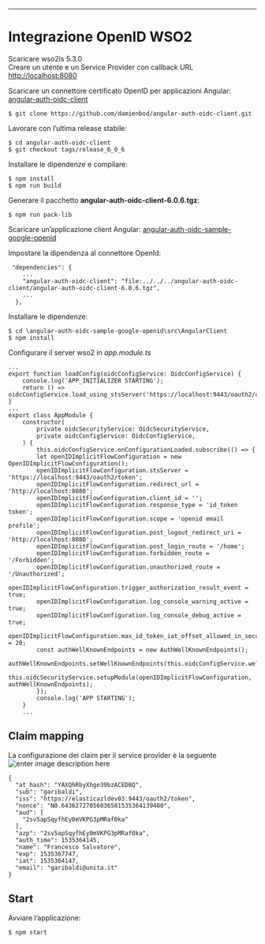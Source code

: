 ---
<h1 id="integrazione--openid-wso2">Integrazione  OpenID WSO2</h1>
<p>Scaricare wso2is 5.3.0<br>
Creare un utente e un Service Provider con callback URL <a href="http://localhost:8080">http://localhost:8080</a></p>
<p>Scaricare un connettore certificato OpenID per applicazioni Angular:  <a href="https://github.com/damienbod/angular-auth-oidc-client">angular-auth-oidc-client</a></p>
<pre><code>$ git clone https://github.com/damienbod/angular-auth-oidc-client.git
</code></pre>
<p>Lavorare con l’ultima release stabile:</p>
<pre><code>$ cd angular-auth-oidc-client
$ git checkout tags/release_6_0_6
</code></pre>
<p>Installare le dipendenze e compilare:</p>
<pre><code>$ npm install
$ npm run build
</code></pre>
<p>Generare il pacchetto <strong>angular-auth-oidc-client-6.0.6.tgz</strong>:</p>
<pre><code>$ npm run pack-lib
</code></pre>
<p>Scaricare un’applicazione client Angular:  <a href="https://github.com/damienbod/angular-auth-oidc-sample-google-openid">angular-auth-oidc-sample-google-openid</a></p>
<p>Impostare la dipendenza al connettore OpenId:</p>
<pre class=" language-json"><code class="prism  language-json"> <span class="token string">"dependencies"</span><span class="token punctuation">:</span> <span class="token punctuation">{</span>
	<span class="token operator">...</span>
    <span class="token string">"angular-auth-oidc-client"</span><span class="token punctuation">:</span> <span class="token string">"file:../../../angular-auth-oidc-client/angular-auth-oidc-client-6.0.6.tgz"</span><span class="token punctuation">,</span>
	<span class="token operator">...</span>
  <span class="token punctuation">}</span><span class="token punctuation">,</span>
</code></pre>
<p>Installare le dipendenze:</p>
<pre><code>$ cd \angular-auth-oidc-sample-google-openid\src\AngularClient
$ npm install
</code></pre>
<p>Configurare il server wso2 in <em>app.module.ts</em></p>
<pre class=" language-ts"><code class="prism  language-ts"><span class="token operator">...</span>
<span class="token keyword">export</span> <span class="token keyword">function</span> <span class="token function">loadConfig</span><span class="token punctuation">(</span>oidcConfigService<span class="token punctuation">:</span> OidcConfigService<span class="token punctuation">)</span> <span class="token punctuation">{</span>
    console<span class="token punctuation">.</span><span class="token function">log</span><span class="token punctuation">(</span><span class="token string">'APP_INITIALIZER STARTING'</span><span class="token punctuation">)</span><span class="token punctuation">;</span>
    <span class="token keyword">return</span> <span class="token punctuation">(</span><span class="token punctuation">)</span> <span class="token operator">=&gt;</span> oidcConfigService<span class="token punctuation">.</span><span class="token function">load_using_stsServer</span><span class="token punctuation">(</span><span class="token string">'https://localhost:9443/oauth2/oidcdiscovery'</span><span class="token punctuation">)</span><span class="token punctuation">;</span>
<span class="token punctuation">}</span>
<span class="token operator">...</span>
<span class="token keyword">export</span> <span class="token keyword">class</span> <span class="token class-name">AppModule</span> <span class="token punctuation">{</span>
    <span class="token keyword">constructor</span><span class="token punctuation">(</span>
        <span class="token keyword">private</span> oidcSecurityService<span class="token punctuation">:</span> OidcSecurityService<span class="token punctuation">,</span>
        <span class="token keyword">private</span> oidcConfigService<span class="token punctuation">:</span> OidcConfigService<span class="token punctuation">,</span>
    <span class="token punctuation">)</span> <span class="token punctuation">{</span>
        <span class="token keyword">this</span><span class="token punctuation">.</span>oidcConfigService<span class="token punctuation">.</span>onConfigurationLoaded<span class="token punctuation">.</span><span class="token function">subscribe</span><span class="token punctuation">(</span><span class="token punctuation">(</span><span class="token punctuation">)</span> <span class="token operator">=&gt;</span> <span class="token punctuation">{</span>
        <span class="token keyword">let</span> openIDImplicitFlowConfiguration <span class="token operator">=</span> <span class="token keyword">new</span> <span class="token class-name">OpenIDImplicitFlowConfiguration</span><span class="token punctuation">(</span><span class="token punctuation">)</span><span class="token punctuation">;</span>
        openIDImplicitFlowConfiguration<span class="token punctuation">.</span>stsServer <span class="token operator">=</span> <span class="token string">'https://localhost:9443/oauth2/token'</span><span class="token punctuation">;</span>
        openIDImplicitFlowConfiguration<span class="token punctuation">.</span>redirect_url <span class="token operator">=</span> <span class="token string">'http://localhost:8080'</span><span class="token punctuation">;</span>
        openIDImplicitFlowConfiguration<span class="token punctuation">.</span>client_id <span class="token operator">=</span> <span class="token string">''</span><span class="token punctuation">;</span>
        openIDImplicitFlowConfiguration<span class="token punctuation">.</span>response_type <span class="token operator">=</span> <span class="token string">'id_token token'</span><span class="token punctuation">;</span>
        openIDImplicitFlowConfiguration<span class="token punctuation">.</span>scope <span class="token operator">=</span> <span class="token string">'openid email profile'</span><span class="token punctuation">;</span>
        openIDImplicitFlowConfiguration<span class="token punctuation">.</span>post_logout_redirect_uri <span class="token operator">=</span> <span class="token string">'http://localhost:8080'</span><span class="token punctuation">;</span>
        openIDImplicitFlowConfiguration<span class="token punctuation">.</span>post_login_route <span class="token operator">=</span> <span class="token string">'/home'</span><span class="token punctuation">;</span>
        openIDImplicitFlowConfiguration<span class="token punctuation">.</span>forbidden_route <span class="token operator">=</span> <span class="token string">'/Forbidden'</span><span class="token punctuation">;</span>
        openIDImplicitFlowConfiguration<span class="token punctuation">.</span>unauthorized_route <span class="token operator">=</span> <span class="token string">'/Unauthorized'</span><span class="token punctuation">;</span>
        openIDImplicitFlowConfiguration<span class="token punctuation">.</span>trigger_authorization_result_event <span class="token operator">=</span> <span class="token keyword">true</span><span class="token punctuation">;</span>
        openIDImplicitFlowConfiguration<span class="token punctuation">.</span>log_console_warning_active <span class="token operator">=</span> <span class="token keyword">true</span><span class="token punctuation">;</span>
        openIDImplicitFlowConfiguration<span class="token punctuation">.</span>log_console_debug_active <span class="token operator">=</span> <span class="token keyword">true</span><span class="token punctuation">;</span>
        openIDImplicitFlowConfiguration<span class="token punctuation">.</span>max_id_token_iat_offset_allowed_in_seconds <span class="token operator">=</span> <span class="token number">20</span><span class="token punctuation">;</span>
        <span class="token keyword">const</span> authWellKnownEndpoints <span class="token operator">=</span> <span class="token keyword">new</span> <span class="token class-name">AuthWellKnownEndpoints</span><span class="token punctuation">(</span><span class="token punctuation">)</span><span class="token punctuation">;</span>
        authWellKnownEndpoints<span class="token punctuation">.</span><span class="token function">setWellKnownEndpoints</span><span class="token punctuation">(</span><span class="token keyword">this</span><span class="token punctuation">.</span>oidcConfigService<span class="token punctuation">.</span>wellKnownEndpoints<span class="token punctuation">)</span><span class="token punctuation">;</span>
        <span class="token keyword">this</span><span class="token punctuation">.</span>oidcSecurityService<span class="token punctuation">.</span><span class="token function">setupModule</span><span class="token punctuation">(</span>openIDImplicitFlowConfiguration<span class="token punctuation">,</span> authWellKnownEndpoints<span class="token punctuation">)</span><span class="token punctuation">;</span>
        <span class="token punctuation">}</span><span class="token punctuation">)</span><span class="token punctuation">;</span>
        console<span class="token punctuation">.</span><span class="token function">log</span><span class="token punctuation">(</span><span class="token string">'APP STARTING'</span><span class="token punctuation">)</span><span class="token punctuation">;</span>
    <span class="token punctuation">}</span>
    <span class="token operator">...</span>
</code></pre>
<h2 id="claim-mapping">Claim mapping</h2>
<p>La configurazione dei claim per il service provider è la seguente<br>
<img src="https://lh3.googleusercontent.com/qbPqNqU1DKjbTNofGrhUEyLdwVX-2CmHo4IFa02bVyxZ47hpWqB5gzKqOmz_yko5Xl-Q_qTrZSzd" alt="enter image description here"></p>
<pre class=" language-json"><code class="prism  language-json"><span class="token punctuation">{</span>
  <span class="token string">"at_hash"</span><span class="token punctuation">:</span> <span class="token string">"YAXQhRbyXhge39bzACEDBQ"</span><span class="token punctuation">,</span>
  <span class="token string">"sub"</span><span class="token punctuation">:</span> <span class="token string">"garibaldi"</span><span class="token punctuation">,</span>
  <span class="token string">"iss"</span><span class="token punctuation">:</span> <span class="token string">"https://elasticazldev03:9443/oauth2/token"</span><span class="token punctuation">,</span>
  <span class="token string">"nonce"</span><span class="token punctuation">:</span> <span class="token string">"N0.64362727056036581535364139480"</span><span class="token punctuation">,</span>
  <span class="token string">"aud"</span><span class="token punctuation">:</span> <span class="token punctuation">[</span>
    <span class="token string">"2sv5apSqyfhEy0mVKPG3pMRaf0ka"</span>
  <span class="token punctuation">]</span><span class="token punctuation">,</span>
  <span class="token string">"azp"</span><span class="token punctuation">:</span> <span class="token string">"2sv5apSqyfhEy0mVKPG3pMRaf0ka"</span><span class="token punctuation">,</span>
  <span class="token string">"auth_time"</span><span class="token punctuation">:</span> <span class="token number">1535364145</span><span class="token punctuation">,</span>
  <span class="token string">"name"</span><span class="token punctuation">:</span> <span class="token string">"Francesco Salvatore"</span><span class="token punctuation">,</span>
  <span class="token string">"exp"</span><span class="token punctuation">:</span> <span class="token number">1535367747</span><span class="token punctuation">,</span>
  <span class="token string">"iat"</span><span class="token punctuation">:</span> <span class="token number">1535364147</span><span class="token punctuation">,</span>
  <span class="token string">"email"</span><span class="token punctuation">:</span> <span class="token string">"garibaldi@unita.it"</span>
<span class="token punctuation">}</span>
</code></pre>
<h2 id="start">Start</h2>
<p>Avviare l’applicazione:</p>
<pre><code>$ npm start
</code></pre>

